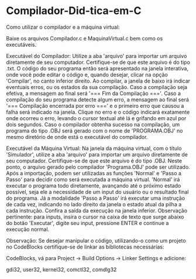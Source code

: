 # Compilador-Did-tica-em-C

Como utilizar o compilador e a máquina virtual:

Baixe os arquivos Compilador.c e MaquinaVirtual.c bem como os executáveis.

Executável do Compilador: Utilize a aba 'arquivo' para importar um arquivo diretamente de seu computador. Certifique-se de que este arquivo é do tipo .txt. O código do seu programa então será apresentado na janela interativa, onde você pode editar o código e, quando desejar, clicar na opção 'Compilar', no canto inferior direito. Ao compilar, a janela de baixo irá indicar eventuais erros, ou os estados da sua compilação. Caso a compilação seja efetiva, a mensagem ao final será '=== Fim da Compilação ==='. Caso a compilação do seu programa detecte algum erro, a mensagem ao final será '=== Compilação encerrada por erro ===' e o primeiro erro que causou a falha será indicado na janela. Clique no erro e o código indicará exatamente onde ocorreu o erro, levando o cursor textual até lá e grifando em azul por dois segundos. Caso o compilador obtenha sucesso na compilação, um programa do tipo .OBJ será gerado com o nome de 'PROGRAMA.OBJ' no mesmo diretório de onde está o executável do compilador.

Executável da Máquina Virtual: Na janela da máquina virtual, com o título 'Simulador', utilize a aba 'arquivo' para importar um arquivo diretamente de seu computador. Certifique-se de que este arquivo é do tipo .OBJ. Neste ponto, o arquivo gerado pelo compilador 'Programa.OBJ' pode ser utilizado. Após a importação, podem ser utilizadas as funções 'Normal' e 'Passo a Passo' para decidir como será executada a máquina virtual. 'Normal' irá executar o programa todo diretamente, avançando até o próximo estado possível, seja ele a necessidade de um input do usuário ou o resultado final do programa. Já a modalidade 'Passo a Passo' irá executar uma instrução de cada vez, indicando no lado direito da janela o estado atual da pilha a cada instrução. Confira a saída da execução na janela inferior. Observação pertinente: para inputs, insira o cursor na caixa de texto que surge abaixo do botão 'Executar', digite seu input, pressione ENTER e continue a execução normal.

Observação: Se desejar manipular o código, utilizando-o como um projeto no CodeBlocks certifique-se de linkar as bibliotecas necessárias:

CodeBlocks, vá para Project -> Build Options -> Linker Settings e adicione:

gdi32,
user32,
kernel32,
comctl32,
comdlg32
